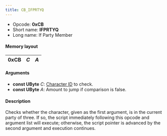 ```yaml
---
title: CB_IFPRTYQ
---
```


- Opcode: **0xCB**
- Short name: **IFPRTYQ**
- Long name: If Party Member

#### Memory layout

| 0xCB | *C* | *A* |
|------|-----|-----|

#### Arguments

- **const UByte** *C*: [Character ID](../../Character_ID) to check.
- **const UByte** *A*: Amount to jump if comparison is false.

#### Description

Checks whether the character, given as the first argument, is in the current party of three. If so, the script immediately following this opcode and argument list will execute; otherwise, the script pointer is advanced by the second argument and execution continues.
